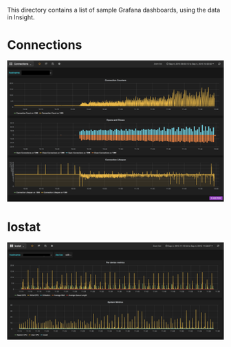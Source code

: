 This directory contains a list of sample Grafana dashboards, using the data in Insight.

# Connections

![Connections Dashboard](/dashboards/connection_dashboard.png)

# Iostat

![Iostat Dashboard](/dashboards/iostat_dashboard.png)
